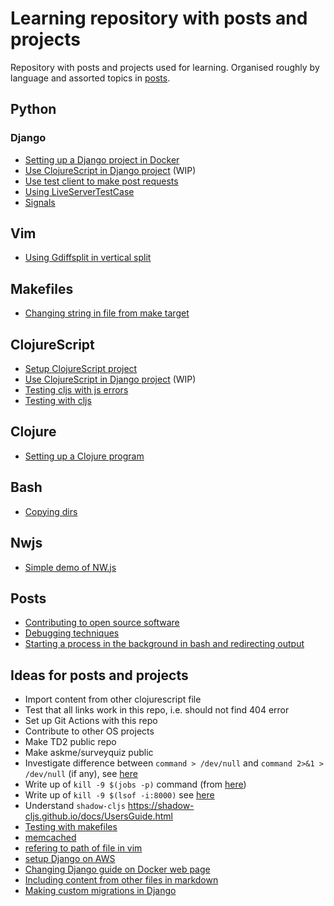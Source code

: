 # Learning repository with posts and projects

Repository with posts and projects used for learning. Organised roughly by language and assorted topics in [posts](posts/).

## Python

### Django
* [Setting up a Django project in Docker](python/django/1/)
* [Use ClojureScript in Django project](python/django/2/) (WIP)
* [Use test client to make post requests](python/django/4/)
* [Using LiveServerTestCase](python/django/5/)
* [Signals](python/django/6)

## Vim
* [Using Gdiffsplit in vertical split](vim/1/README.md)

## Makefiles
* [Changing string in file from make target](makefiles/1/)

## ClojureScript
* [Setup ClojureScript project](clojurescript/1/)
* [Use ClojureScript in Django project](python/django/2/) (WIP)
* [Testing cljs with js errors](clojurescript/3/)
* [Testing with cljs](clojurescript/2/)

## Clojure
* [Setting up a Clojure program](clojure/1/)

## Bash
* [Copying dirs](bash/1/)

## Nwjs
* [Simple demo of NW.js](nwjs/1/)

## Posts
* [Contributing to open source software](posts/12.md)
* [Debugging techniques](posts/14.md)
* [Starting a process in the background in bash and redirecting output](posts/15.md)

## Ideas for posts and projects
* Import content from other clojurescript file
* Test that all links work in this repo, i.e. should not find 404 error
* Set up Git Actions with this repo
* Contribute to other OS projects
* Make TD2 public repo
* Make askme/surveyquiz public
* Investigate difference between `command > /dev/null` and `command 2>&1 > /dev/null` (if any), see [here](posts/15.md)
* Write up of `kill -9 $(jobs -p)` command (from [here](https://unix.stackexchange.com/questions/43527/kill-all-background-jobs))
* Write up of `kill -9 $(lsof -i:8000)` see [here](https://stackoverflow.com/questions/33615683/how-to-access-the-pid-from-an-lsof)
* Understand `shadow-cljs` https://shadow-cljs.github.io/docs/UsersGuide.html
* [Testing with makefiles](posts/5.md)
* [memcached](posts/6.md)
* [refering to path of file in vim](posts/7.md)
* [setup Django on AWS](posts/8.md)
* [Changing Django guide on Docker web page](posts/9.md)
* [Including content from other files in markdown](posts/2.md)
* [Making custom migrations in Django](python/django/3/README.md)
